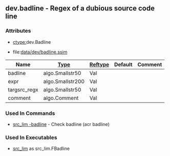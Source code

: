 ## dev.badline - Regex of a dubious source code line


### Attributes
<a href="#attributes"></a>
* [ctype:](/txt/ssimdb/dmmeta/ctype.md)dev.Badline

* file:[data/dev/badline.ssim](/data/dev/badline.ssim)

|Name|[Type](/txt/ssimdb/dmmeta/ctype.md)|[Reftype](/txt/ssimdb/dmmeta/reftype.md)|Default|Comment|
|---|---|---|---|---|
|badline|algo.Smallstr50|Val|
|expr|algo.Smallstr200|Val|
|targsrc_regx|algo.Smallstr50|Val|
|comment|algo.Comment|Val|

### Used In Commands
<a href="#used-in-commands"></a>
* [src_lim -badline](/txt/exe/src_lim/README.md) - Check badline (acr badline)

### Used In Executables
<a href="#used-in-executables"></a>
* [src_lim](/txt/exe/src_lim/README.md) as src_lim.FBadline

